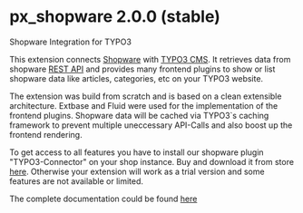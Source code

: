 # px_shopware 2.0.0 (stable)
Shopware Integration for TYPO3

This extension connects [Shopware](https://www.shopware.com "Shopware") with [TYPO3 CMS](https://typo3.org/ "TYPO3"). 
It retrieves data from shopware [REST API](https://developers.shopware.com/developers-guide/rest-api/ "Shopware REST API") 
and provides many frontend plugins to show or list shopware data like articles, categories, etc on your TYPO3 website.

The extension was build from scratch and is based on a clean extensible architecture. Extbase and Fluid were used for
the implementation of the frontend plugins. Shopware data will be cached via TYPO3`s caching framework to prevent multiple
uneccessary API-Calls and also boost up the frontend rendering.

To get access to all features you have to install our shopware plugin "TYPO3-Connector" on your shop instance. Buy and 
download it from store [here](https://store.shopware.com/port116496663052/typo3-connector.html). Otherwise your extension will work as a trial version and some features are not available 
or limited.

The complete documentation could be found [here](https://docs.typo3.org/typo3cms/extensions/px_shopware/ "PxShopware Documentation")


